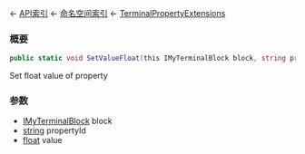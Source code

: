 ← [API索引](Api-Index) ← [命名空间索引](Namespace-Index) ← [TerminalPropertyExtensions](Sandbox.ModAPI.Interfaces.TerminalPropertyExtensions)

### 概要

```csharp
public static void SetValueFloat(this IMyTerminalBlock block, string propertyId, float value)
```

Set float value of property

### 参数

* [IMyTerminalBlock](Sandbox.ModAPI.Ingame.IMyTerminalBlock) block
* [string](https://docs.microsoft.com/en-us/dotnet/api/System.String?view=netframework-4.6) propertyId
* [float](https://docs.microsoft.com/en-us/dotnet/api/System.Single?view=netframework-4.6) value

